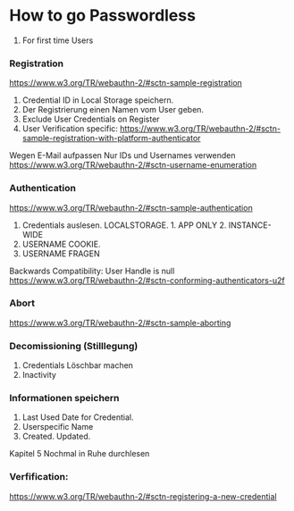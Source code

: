 # How to go Passwordless
1. For first time Users


### Registration
https://www.w3.org/TR/webauthn-2/#sctn-sample-registration
1. Credential ID in Local Storage speichern.
2. Der Registrierung einen Namen vom User geben.
3. Exclude User Credentials on Register
4. User Verification specific: https://www.w3.org/TR/webauthn-2/#sctn-sample-registration-with-platform-authenticator

Wegen E-Mail aufpassen
Nur IDs und Usernames verwenden
https://www.w3.org/TR/webauthn-2/#sctn-username-enumeration


### Authentication
https://www.w3.org/TR/webauthn-2/#sctn-sample-authentication
1. Credentials auslesen. LOCALSTORAGE. 1. APP ONLY 2. INSTANCE-WIDE
2. USERNAME COOKIE.
3. USERNAME FRAGEN

Backwards Compatibility:
User Handle is null
https://www.w3.org/TR/webauthn-2/#sctn-conforming-authenticators-u2f


### Abort
https://www.w3.org/TR/webauthn-2/#sctn-sample-aborting


### Decomissioning (Stilllegung)
1. Credentials Löschbar machen
2. Inactivity

### Informationen speichern
1. Last Used Date for Credential.
2. Userspecific Name
3. Created. Updated.


Kapitel 5 Nochmal in Ruhe durchlesen


### Verfification:
https://www.w3.org/TR/webauthn-2/#sctn-registering-a-new-credential
